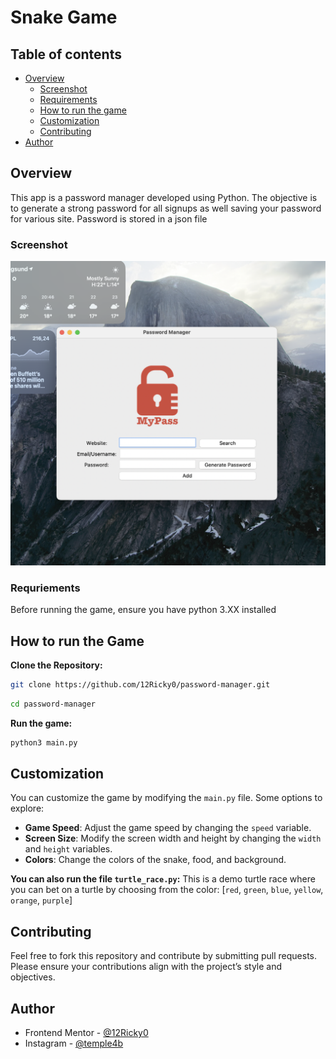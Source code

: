 # Snake Game

## Table of contents

- [Overview](#overview)
  - [Screenshot](#screenshot)
  - [Requirements](#requriements)
  - [How to run the game](#how-to-run-the-game)
  - [Customization](#customization)
  - [Contributing](#contributing)
- [Author](#author)

## Overview

This app is a password manager developed using Python. 
The objective is to generate a strong password for all signups as well saving your password for various site. Password 
is stored in a json file

### Screenshot

![/sc.png](/sc.png)

### Requriements

Before running the game, ensure you have python 3.XX installed

## How to run the Game

**Clone the Repository:**

```bash
git clone https://github.com/12Ricky0/password-manager.git
```

```bash
cd password-manager
```
**Run the game:**

```bash
python3 main.py
```

## Customization

You can customize the game by modifying the `main.py` file. Some options to explore:

- **Game Speed**: Adjust the game speed by changing the `speed` variable.
- **Screen Size**: Modify the screen width and height by changing the `width` and `height` variables.
- **Colors**: Change the colors of the snake, food, and background.

**You can also run the file `turtle_race.py`:**
This is a demo turtle race where you can bet on a turtle by choosing from the color:
[`red`, `green`, `blue`, `yellow`, `orange`, `purple`]

## Contributing

Feel free to fork this repository and contribute by submitting pull requests. 
Please ensure your contributions align with the project’s style and objectives.

## Author

- Frontend Mentor - [@12Ricky0](https://www.frontendmentor.io/profile/12Ricky0)
- Instagram - [@temple4b](https://www.instagram.com/temple4b)

